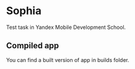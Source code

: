 # Sophia
Test task in Yandex Mobile Development School.

## Compiled app
You can find a built version of app in builds folder.
